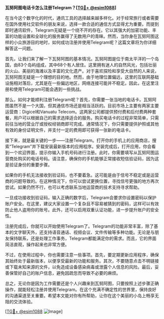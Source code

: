 **瓦努阿图电话卡怎么注册Telegram？[[TG💪+ @esim1088](https://t.me/s/esim1088)]**

在当今这个数字化的时代，通讯工具的选择越来越多样化。对于经常旅行或者需要在国外使用社交软件的朋友来说，选择一款合适的通信方式显得尤为重要。而提到即时通讯软件，Telegram无疑是一个绕不开的存在。它以其强大的加密功能、丰富的功能设置和全球化的服务赢得了无数用户的青睐。然而，当你身在瓦努阿图这样的小众旅游目的地时，如何成功注册并使用Telegram呢？这篇文章将为你详细解答这一问题。

首先，让我们来了解一下瓦努阿图的基本情况。瓦努阿图是位于南太平洋的一个岛国，由83个岛屿组成，其中68个有人居住。这里拥有迷人的自然风光，包括壮丽的火山、美丽的海滩以及丰富的文化遗产。对于喜欢探险和享受大自然的人来说，瓦努阿图无疑是一个理想的目的地。然而，由于地理位置偏远，这里的互联网基础设施相对落后，尤其是在一些偏远地区，网络连接可能并不稳定。因此，在这里注册和使用Telegram可能会遇到一些挑战。

那么，如何才能顺利注册Telegram呢？首先，你需要一张当地的电话卡。瓦努阿图虽然不是一个大国，但其通信市场还是相当活跃的。目前市场上主要有两家主要运营商：Digicel和Vanuatu Telecom。这两家公司都提供预付费和后付费两种套餐，用户可以根据自己的需求选择适合的服务。购买电话卡的过程非常简单，只需前往当地的营业厅或授权经销商即可完成。通常情况下，你只需要提供护照或其他有效的身份证明文件，并支付一定的费用即可获得一张新的电话卡。

接下来，就是最关键的一步——注册Telegram。打开你的手机上的应用商店，搜索“Telegram”并下载安装最新版本的应用程序。安装完成后，打开应用，你会看到一个欢迎界面，提示你输入手机号码进行注册。此时，你需要填写从瓦努阿图运营商处购买的电话号码。请注意，确保你的手机能够正常接收短信验证码，因为这是验证身份的重要步骤。

如果你的手机无法接收到验证码，也不要着急。这可能是由于信号不稳定或是运营商的问题导致的。在这种情况下，你可以尝试更换位置，寻找信号更强的地方再次尝试。如果仍然不行，也可以考虑联系当地运营商的技术支持寻求帮助。

一旦成功接收到验证码，输入正确的数字后，Telegram会要求你设置密码以保护账户安全。在这里，建议大家设置一个复杂且不容易被猜到的密码，这样可以有效防止他人盗用你的账号。此外，还可以启用双重认证功能，进一步提升账户的安全性。

注册完成后，你就可以开始使用Telegram了。Telegram的功能非常丰富，除了基本的文字聊天外，还支持语音通话、视频会议、文件传输等多种功能。无论是与朋友保持联系，还是处理工作事务，Telegram都能满足你的需求。而且，它的界面简洁直观，操作起来也非常方便。

不过，在使用过程中，你也需要注意一些事项。首先，要定期更新应用程序，确保其始终处于最新版本，以便享受最新的功能和服务。其次，不要随意点击不明链接或下载未知来源的文件，以免造成设备感染病毒或泄露个人信息的风险。最后，妥善保管好自己的账户信息，避免因疏忽而导致不必要的麻烦。

总之，无论你是因为工作需要还是个人兴趣来到瓦努阿图，只要按照上述步骤正确操作，就能轻松注册并使用Telegram。在这个充满不确定性的世界里，保持良好的沟通渠道至关重要。希望本文能对你有所帮助，让你在这个美丽的小岛上畅享无阻的交流体验。

[[TG💪+ @esim1088](https://t.me/s/esim1088) ![Image](https://i.postimg.cc/4NQfJmqS/Snipaste-2025-05-13-00-14-12.png)]